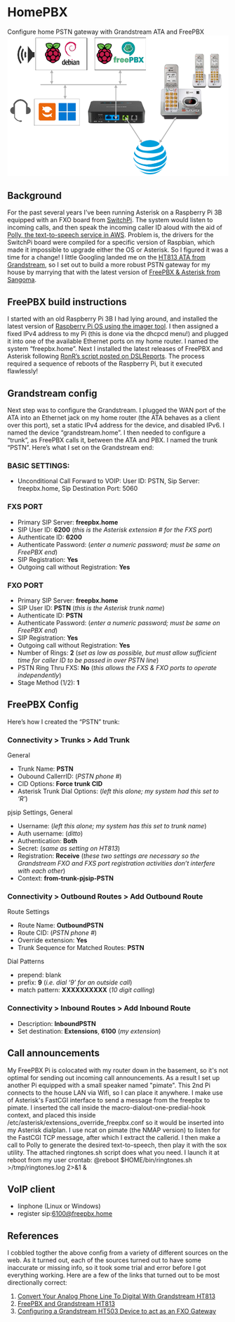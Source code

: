 # HomePBX
Configure home PSTN gateway with Grandstream ATA and FreePBX
<img src=https://github.com/glmck13/HomePBX/blob/main/drawing.png width=600px>  
## Background
For the past several years I’ve been running Asterisk on a Raspberry Pi 3B equipped with an FXO board from [SwitchPi](https://switchpi.com/).  The system would listen to incoming calls, and then speak the incoming caller ID aloud with the aid of [Polly, the text-to-speech service in AWS](https://aws.amazon.com/polly/).  Problem is, the drivers for the SwitchPi board were compiled for a specific version of Raspbian, which made it impossible to upgrade either the OS or Asterisk.  So I figured it was a time for a change! I little Googling landed me on the [HT813 ATA from Grandstream](https://www.grandstream.com/hubfs/Product_Documentation/HT813_User_Guide.pdf), so I set out to build a more robust PSTN gateway for my house by marrying that with the latest version of [FreePBX & Asterisk from Sangoma](https://www.freepbx.org/).
## FreePBX build instructions
I started with an old Raspberry Pi 3B I had lying around, and installed the latest version of [Raspberry Pi OS using the imager tool](https://www.raspberrypi.com/software/). I then assigned a fixed IPv4 address to my Pi (this is done via the dhcpcd menu!) and plugged it into one of the available Ethernet ports on my home router.  I named the system “freepbx.home”.  Next I installed the latest releases of FreePBX and Asterisk following [RonR’s script posted on DSLReports](https://www.dslreports.com/forum/r30661088-PBX-FreePBX-for-the-Raspberry-Pi).  The process required a sequence of reboots of the Raspberry Pi, but it executed flawlessly!
## Grandstream config
Next step was to configure the Grandstream.  I plugged the WAN port of the ATA into an Ethernet jack on my home router (the ATA behaves as a client over this port),  set a static IPv4 address for the device, and disabled IPv6.  I named the device “grandstream.home”.   I then needed to configure a “trunk”, as FreePBX calls it, between the ATA and PBX. I named the trunk “PSTN”.  Here’s what I set on the Grandstream end:
### BASIC SETTINGS:
+ Unconditional Call Forward to VOIP: User ID: PSTN, Sip Server: freepbx.home, Sip Destination Port: 5060
### FXS PORT
+ Primary SIP Server: **freepbx.home**
+ SIP User ID: **6200** (*this is the Asterisk extension # for the FXS port*)
+ Authenticate ID: **6200**
+ Authenticate Password: (*enter a numeric password; must be same on FreePBX end*)
+ SIP Registration: **Yes**
+ Outgoing call without Registration: **Yes**
### FXO PORT
+ Primary SIP Server: **freepbx.home**
+ SIP User ID: **PSTN** (*this is the Asterisk trunk name*)
+ Authenticate ID: **PSTN**
+ Authenticate Password: (*enter a numeric password; must be same on FreePBX end*)
+ SIP Registration: **Yes**
+ Outgoing call without Registration: **Yes**
+ Number of Rings: **2** (*set as low as possible, but must allow sufficient time for caller ID to be passed in over PSTN line*)
+ PSTN Ring Thru FXS: **No** (*this allows the FXS & FXO ports to operate independently*)
+ Stage Method (1/2): **1**
## FreePBX Config
Here’s how I created the “PSTN” trunk:
### Connectivity > Trunks > Add Trunk
General
+ Trunk Name: **PSTN**
+ Oubound CallerrID: (*PSTN phone #*)
+ CID Options: **Force trunk CID**
+ Asterisk Trunk Dial Options: (*left this alone; my system had this set to ‘R’*)
   
pjsip Settings, General
+ Username: (*left this alone; my system has this set to trunk name*)
+ Auth username: (*ditto*)
+ Authentication: **Both**
+ Secret: (*same as setting on HT813*)
+ Registration: **Receive** (*these two settings are necessary so the Grandstream FXO and FXS port registration activities don’t interfere with each other*)
+ Context: **from-trunk-pjsip-PSTN**
### Connectivity > Outbound Routes > Add Outbound Route
Route Settings
+ Route Name: **OutboundPSTN**
+ Route CID: (*PSTN phone #*)
+ Override extension: **Yes**
+ Trunk Sequence for Matched Routes: **PSTN**
   
Dial Patterns
+ prepend: blank
+ prefix: **9** (*i.e. dial ‘9’ for an outside call*)
+ match pattern: **XXXXXXXXXX** (*10 digit calling*)

### Connectivity > Inbound Routes > Add Inbound Route
+ Description: **InboundPSTN**
+ Set destination: **Extensions**, **6100** (*my extension*)
## Call announcements
My FreePBX Pi is colocated with my router down in the basement, so it's not optimal for sending out incoming call announcements.  As a result I set up another Pi equipped with a small speaker named "pimate".  This 2nd Pi connects to the house LAN via Wifi, so I can place it anywhere.  I make use of Asterisk's FastCGI interface to send a message from the freepbx to pimate.  I inserted the call inside the macro-dialout-one-predial-hook context, and placed this inside /etc/asterisk/extensions_override_freepbx.conf so it would be inserted into my Asterisk dialplan.  I use ncat on pimate (the NMAP version) to listen for the FastCGI TCP message, after which I extract the callerid.  I then make a call to Polly to generate the desired text-to-speech, then play it with the sox utility.  The attached ringtones.sh script does what you need.  I launch it at reboot from my user crontab: @reboot $HOME/bin/ringtones.sh >/tmp/ringtones.log 2>&1 &
## VoIP client
+ linphone (Linux or Windows)
+ register sip:6100@freepbx.home
## References
I cobbled togther the above config from a variety of different sources on the web.  As it turned out, each of the sources turned out to have some inaccurate or missing info, so it took some trial and error before I got everything working. Here are a few of the links that turned out to be most directionally correct:
1. [Convert Your Analog Phone Line To Digital With Grandstream HT813](https://vitalpbx.com/blog/convert-your-analog-phone-line-to-digital/)
2. [FreePBX and Grandstream HT813](https://community.freepbx.org/t/freepbx-and-grandstream-ht813/87346/8)
3. [Configuring a Grandstream HT503 Device to act as an FXO Gateway](https://wiki.freepbx.org/pages/viewpage.action?pageId=33293313)
